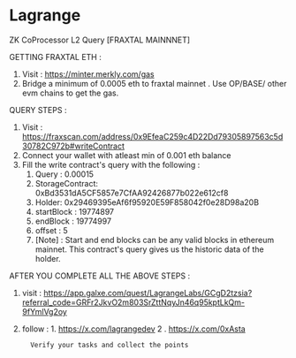 # Lagrange 
ZK CoProcessor L2 Query [FRAXTAL MAINNNET]

GETTING FRAXTAL ETH :
1. Visit : https://minter.merkly.com/gas
2. Bridge a minimum of 0.0005 eth to fraxtal mainnet . Use OP/BASE/ other evm chains to get the gas.

QUERY STEPS :
1. Visit : https://fraxscan.com/address/0x9EfeaC259c4D22Dd79305897563c5d30782C972b#writeContract
2. Connect your wallet with atleast min of 0.001 eth balance
3. Fill the write contract's query with the following :
      1. Query : 0.00015
      2. StorageContract:   0xBd3531dA5CF5857e7CfAA92426877b022e612cf8
      3. Holder:    0x29469395eAf6f95920E59F858042f0e28D98a20B
      4. startBlock : 19774897
      5. endBlock : 19774997
      6. offset : 5
   7. [Note] : Start and end blocks can be any valid blocks in ethereum mainnet. This contract's query gives us the historic data of the holder.

AFTER YOU COMPLETE ALL THE ABOVE STEPS :
 1. visit : https://app.galxe.com/quest/LagrangeLabs/GCgD2tzsia?referral_code=GRFr2JkvO2m803SrZttNqyJn46q95kptLkQm-9fYmlVg2oy
2.  follow : 1. https://x.com/lagrangedev
         2 . https://x.com/0xAsta

          Verify your tasks and collect the points

